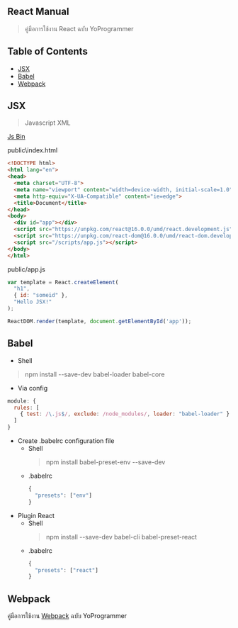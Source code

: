 ## React Manual
> คู่มือการใช้งาน React ฉบับ YoProgrammer

## Table of Contents
- [JSX](#jsx)
- [Babel](#babel)
- [Webpack](#webpack)

## JSX
> Javascript XML

[Js Bin](http://jsbin.com)

public\index.html
```html
<!DOCTYPE html>
<html lang="en">
<head>
  <meta charset="UTF-8">
  <meta name="viewport" content="width=device-width, initial-scale=1.0">
  <meta http-equiv="X-UA-Compatible" content="ie=edge">
  <title>Document</title>
</head>
<body>
  <div id="app"></div>
  <script src="https://unpkg.com/react@16.0.0/umd/react.development.js"></script>
  <script src="https://unpkg.com/react-dom@16.0.0/umd/react-dom.development.js"></script>
  <script src="/scripts/app.js"></script>
</body>
</html>
```

public/app.js
```javascript
var template = React.createElement(
  "h1",
  { id: "someid" },
  "Hello JSX!"
);

ReactDOM.render(template, document.getElementById('app'));
```

## Babel
- Shell
> npm install --save-dev babel-loader babel-core

- Via config
```javascript
module: {
  rules: [
    { test: /\.js$/, exclude: /node_modules/, loader: "babel-loader" }
  ]
}
```
- Create .babelrc configuration file
  - Shell
    > npm install babel-preset-env --save-dev
  - .babelrc
    ```javascript
    {
      "presets": ["env"]
    }
    ```
- Plugin React
  - Shell
    > npm install --save-dev babel-cli babel-preset-react
  - .babelrc
    ```javascript
    {
      "presets": ["react"]
    }
    ```
## Webpack
คู่มือการใช้งาน [Webpack](https://github.com/yuttasakcom/WebpackManual) ฉบับ YoProgrammer


